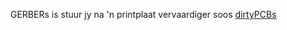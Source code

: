 GERBERs is stuur jy na 'n printplaat vervaardiger soos <a href="http://dirtyPCBs.com">dirtyPCBs</a><br/>
<br/>
